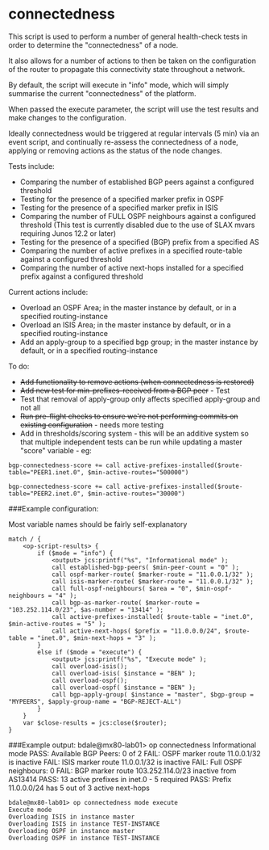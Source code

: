 # connectedness

This script is used to perform a number of general health-check tests in order to determine the "connectedness" of a node.

It also allows for a number of actions to then be taken on the configuration of the router to propagate this connectivity state throughout a network.

By default, the script will execute in "info" mode, which will simply summarise the current "connectedness" of the platform.

When passed the execute parameter, the script will use the test results and make changes to the configuration.

Ideally connectedness would be triggered at regular intervals (5 min) via an event script, and continually re-assess the connectedness of a node, applying or removing actions as the status of the node changes.

Tests include:

* Comparing the number of established BGP peers against a configured threshold
* Testing for the presence of a specified marker prefix in OSPF
* Testing for the presence of a specified marker prefix in ISIS
* Comparing the number of FULL OSPF neighbours against a configured threshold (This test is currently disabled due to the use of SLAX mvars requiring Junos 12.2 or later)
* Testing for the presence of a specified (BGP) prefix from a specified AS
* Comparing the number of active prefixes in a specified route-table against a configured threshold
* Comparing the number of active next-hops installed for a specified prefix against a configured threshold

Current actions include:

* Overload an OSPF Area; in the master instance by default, or in a specified routing-instance
* Overload an ISIS Area; in the master instance by default, or in a specified routing-instance
* Add an apply-group to a specified bgp group; in the master instance by default, or in a specified routing-instance

To do:

* ~~Add functionality to remove actions (when connectedness is restored)~~
* ~~Add new test for min-prefixes-received from a BGP peer~~ - Test
* Test that removal of apply-group only affects specified apply-group and not all
* ~~Run pre-flight checks to ensure we're not performing commits on existing configuration~~ - needs more testing
* Add in thresholds/scoring system - this will be an additive system so that multiple independent tests can be run while updating a master "score" variable - eg: 

```bgp-connectedness-score += call active-prefixes-installed($route-table="PEER1.inet.0", $min-active-routes="500000")```

```bgp-connectedness-score += call active-prefixes-installed($route-table="PEER2.inet.0", $min-active-routes="30000")```

###Example configuration:

Most variable names should be fairly self-explanatory

    match / {
        <op-script-results> {
            if ($mode = "info") {
                <output> jcs:printf("%s", "Informational mode" );
                call established-bgp-peers( $min-peer-count = "0" );
                call ospf-marker-route( $marker-route = "11.0.0.1/32" );
                call isis-marker-route( $marker-route = "11.0.0.1/32" );
                call full-ospf-neighbours( $area = "0", $min-ospf-neighbours = "4" );
                call bgp-as-marker-route( $marker-route = "103.252.114.0/23", $as-number = "13414" );
                call active-prefixes-installed( $route-table = "inet.0", $min-active-routes = "5" );
                call active-next-hops( $prefix = "11.0.0.0/24", $route-table = "inet.0", $min-next-hops = "3" );
            }
            else if ($mode = "execute") {
                <output> jcs:printf("%s", "Execute mode" );
                call overload-isis();
                call overload-isis( $instance = "BEN" );
                call overload-ospf();
                call overload-ospf( $instance = "BEN" );
                call bgp-apply-group( $instance = "master", $bgp-group = "MYPEERS", $apply-group-name = "BGP-REJECT-ALL")
            }
        }
        var $close-results = jcs:close($router);
    }

###Example output:
	bdale@mx80-lab01> op connectedness
	Informational mode
	PASS: Available BGP Peers: 0 of 2
	FAIL: OSPF marker route 11.0.0.1/32 is inactive
	FAIL: ISIS marker route 11.0.0.1/32 is inactive
	FAIL: Full OSPF neighbours: 0
	FAIL: BGP marker route 103.252.114.0/23 inactive from AS13414
	PASS: 13 active prefixes in inet.0 - 5 required
	PASS: Prefix 11.0.0.0/24 has 5 out of 3 active next-hops
    
    bdale@mx80-lab01> op connectedness mode execute                           
    Execute mode
    Overloading ISIS in instance master
    Overloading ISIS in instance TEST-INSTANCE
    Overloading OSPF in instance master
    Overloading OSPF in instance TEST-INSTANCE